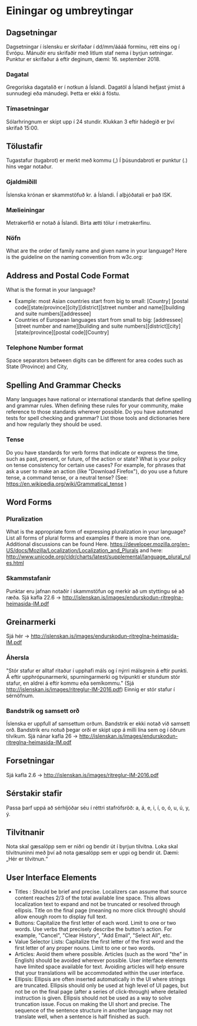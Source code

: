 # Einingar og umbreytingar

## Dagsetningar

Dagsetningar í íslensku er skrifaðar í dd/mm/áááá forminu, rétt eins og í Evrópu. Mánuðir eru skrifaðir með litlum staf nema í byrjun setningar. Punktur er skrifaður á eftir deginum, dæmi: 16. september 2018.

### Dagatal

Gregoríska dagatalið er í notkun á Íslandi. Dagatöl á Íslandi hefjast ýmist á sunnudegi eða mánudegi. Þetta er ekki á föstu. 

### Tímasetningar

Sólarhringnum er skipt upp í 24 stundir. Klukkan 3 eftir hádegið er því skrifað 15:00.

## Tölustafir

Tugastafur (tugabrot) er merkt með kommu (,)
Í þúsundabroti er punktur (.) hins vegar notaður.

### Gjaldmiðill

Íslenska krónan er skammstöfuð kr. á Íslandi. Í alþjóðatali er það ISK.

### Mælieiningar

Metrakerfið er notað á Íslandi. Birta ætti tölur í metrakerfinu. 

### Nöfn

What are the order of family name and given name in your language? Here is the guideline on the naming convention from w3c.org:

## Address and Postal Code Format

What is the format in your language?

* Example: most Asian countries start from big to small: [Country] [postal code][state/province][city][district][street number and name][building and suite numbers][addressee]
* Countries of European languages start from small to big: [addressee][street number and name][building and suite numbers][district][city][state/province][postal code][Country]

### Telephone Number format

Space separators between digits can be different for area codes such as State (Province) and City,

## Spelling And Grammar Checks

Many languages have national or international standards that define spelling and grammar rules. When defining these rules for your community, make reference to those standards wherever possible. Do you have automated tests for spell checking and grammar? List those tools and dictionaries here and how regularly they should be used.

### Tense

Do you have standards for verb forms that indicate or express the time, such as past, present, or future, of the action or state? What is your policy on tense consistency for certain use cases? For example, for phrases that ask a user to make an action (like "Download Firefox"), do you use a future tense, a command tense, or a neutral tense? (See: <a href="https://en.wikipedia.org/wiki/Grammatical_tense">https://en.wikipedia.org/wiki/Grammatical_tense</a> )

## Word Forms

### Pluralization

What is the appropriate form of expressing pluralization in your language? List all forms of plural forms and examples if there is more than one. Additional discussions can be found Here. <a href="https://developer.mozilla.org/en-US/docs/Mozilla/Localization/Localization_and_Plurals">https://developer.mozilla.org/en-US/docs/Mozilla/Localization/Localization_and_Plurals</a> and here: <a href="http://www.unicode.org/cldr/charts/latest/supplemental/language_plural_rules.html">http://www.unicode.org/cldr/charts/latest/supplemental/language_plural_rules.html</a>

### Skammstafanir

Punktar eru jafnan notaðir í skammstöfun og merkir að um styttingu sé að ræða. Sjá kafla 22.6  -> http://islenskan.is/images/endurskodun-ritreglna-heimasida-IM.pdf

## Greinarmerki

Sjá hér  -> http://islenskan.is/images/endurskodun-ritreglna-heimasida-IM.pdf

### Áhersla

"Stór stafur er alltaf ritaður í upphafi máls og í nýrri málsgrein á eftir punkti. Á eftir upphrópunarmerki, spurningarmerki og tvípunkti er stundum stór stafur, en aldrei á eftir kommu eða semíkommu." (Sjá http://islenskan.is/images/ritreglur-IM-2016.pdf) Einnig er stór stafur í sérnöfnum.

### Bandstrik og samsett orð

Íslenska er uppfull af samsettum orðum. Bandstrik er ekki notað við samsett orð. Bandstrik eru notuð þegar orði er skipt upp á milli lína sem og í öðrum tilvikum. Sjá nánar kafla 26  -> http://islenskan.is/images/endurskodun-ritreglna-heimasida-IM.pdf

## Forsetningar

Sjá kafla 2.6  -> http://islenskan.is/images/ritreglur-IM-2016.pdf

## Sérstakir stafir

Passa þarf uppá að sérhljóðar séu í réttri stafrófsröð: a, á, e, i, í, o, ó, u, ú, y, ý.

## Tilvitnanir

Nota skal gæsalöpp sem er niðri og bendir út í byrjun tilvitna. Loka skal tilvitnuninni með því að nota gæsalöpp sem er uppi og bendir út. Dæmi: „Hér er tilvitnun.“

## User Interface Elements

* Titles : Should be brief and precise. Localizers can assume that source content reaches 2/3 of the total available line space. This allows localization text to expand and not be truncated or resolved through ellipsis. Title on the final page (meaning no more click through) should allow enough room to display full text.
* Buttons: Capitalize the first letter of each word. Limit to one or two words. Use verbs that precisely describe the button's action. For example, "Cancel", "Clear History", "Add Email", "Select All", etc.
* Value Selector Lists: Capitalize the first letter of the first word and the first letter of any proper nouns. Limit to one or two words.
* Articles: Avoid them where possible. Articles (such as the word "the" in English) should be avoided wherever possible. User interface elements have limited space available for text. Avoiding articles will help ensure that your translations will be accommodated within the user interface.
* Ellipsis: Ellipsis are often inserted automatically in the UI where strings are truncated. Ellipsis should only be used at high level of UI pages, but not be on the final page (after a series of click-through) where detailed instruction is given. Ellipsis should not be used as a way to solve truncation issue. Focus on making the UI short and precise. The sequence of the sentence structure in another language may not translate well, when a sentence is half finished as such.
